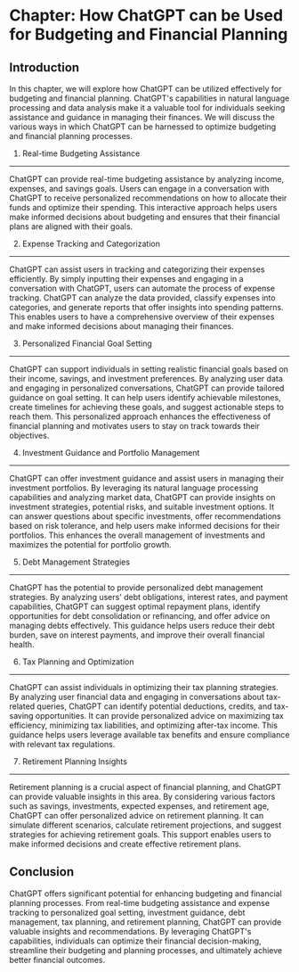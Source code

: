 Chapter: How ChatGPT can be Used for Budgeting and Financial Planning
=====================================================================

Introduction
------------

In this chapter, we will explore how ChatGPT can be utilized effectively for budgeting and financial planning. ChatGPT's capabilities in natural language processing and data analysis make it a valuable tool for individuals seeking assistance and guidance in managing their finances. We will discuss the various ways in which ChatGPT can be harnessed to optimize budgeting and financial planning processes.

1. Real-time Budgeting Assistance
---------------------------------

ChatGPT can provide real-time budgeting assistance by analyzing income, expenses, and savings goals. Users can engage in a conversation with ChatGPT to receive personalized recommendations on how to allocate their funds and optimize their spending. This interactive approach helps users make informed decisions about budgeting and ensures that their financial plans are aligned with their goals.

2. Expense Tracking and Categorization
--------------------------------------

ChatGPT can assist users in tracking and categorizing their expenses efficiently. By simply inputting their expenses and engaging in a conversation with ChatGPT, users can automate the process of expense tracking. ChatGPT can analyze the data provided, classify expenses into categories, and generate reports that offer insights into spending patterns. This enables users to have a comprehensive overview of their expenses and make informed decisions about managing their finances.

3. Personalized Financial Goal Setting
--------------------------------------

ChatGPT can support individuals in setting realistic financial goals based on their income, savings, and investment preferences. By analyzing user data and engaging in personalized conversations, ChatGPT can provide tailored guidance on goal setting. It can help users identify achievable milestones, create timelines for achieving these goals, and suggest actionable steps to reach them. This personalized approach enhances the effectiveness of financial planning and motivates users to stay on track towards their objectives.

4. Investment Guidance and Portfolio Management
-----------------------------------------------

ChatGPT can offer investment guidance and assist users in managing their investment portfolios. By leveraging its natural language processing capabilities and analyzing market data, ChatGPT can provide insights on investment strategies, potential risks, and suitable investment options. It can answer questions about specific investments, offer recommendations based on risk tolerance, and help users make informed decisions for their portfolios. This enhances the overall management of investments and maximizes the potential for portfolio growth.

5. Debt Management Strategies
-----------------------------

ChatGPT has the potential to provide personalized debt management strategies. By analyzing users' debt obligations, interest rates, and payment capabilities, ChatGPT can suggest optimal repayment plans, identify opportunities for debt consolidation or refinancing, and offer advice on managing debts effectively. This guidance helps users reduce their debt burden, save on interest payments, and improve their overall financial health.

6. Tax Planning and Optimization
--------------------------------

ChatGPT can assist individuals in optimizing their tax planning strategies. By analyzing user financial data and engaging in conversations about tax-related queries, ChatGPT can identify potential deductions, credits, and tax-saving opportunities. It can provide personalized advice on maximizing tax efficiency, minimizing tax liabilities, and optimizing after-tax income. This guidance helps users leverage available tax benefits and ensure compliance with relevant tax regulations.

7. Retirement Planning Insights
-------------------------------

Retirement planning is a crucial aspect of financial planning, and ChatGPT can provide valuable insights in this area. By considering various factors such as savings, investments, expected expenses, and retirement age, ChatGPT can offer personalized advice on retirement planning. It can simulate different scenarios, calculate retirement projections, and suggest strategies for achieving retirement goals. This support enables users to make informed decisions and create effective retirement plans.

Conclusion
----------

ChatGPT offers significant potential for enhancing budgeting and financial planning processes. From real-time budgeting assistance and expense tracking to personalized goal setting, investment guidance, debt management, tax planning, and retirement planning, ChatGPT can provide valuable insights and recommendations. By leveraging ChatGPT's capabilities, individuals can optimize their financial decision-making, streamline their budgeting and planning processes, and ultimately achieve better financial outcomes.
